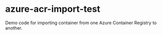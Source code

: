 # azure-acr-import-test
Demo code for importing container from one Azure Container Registry to another.
